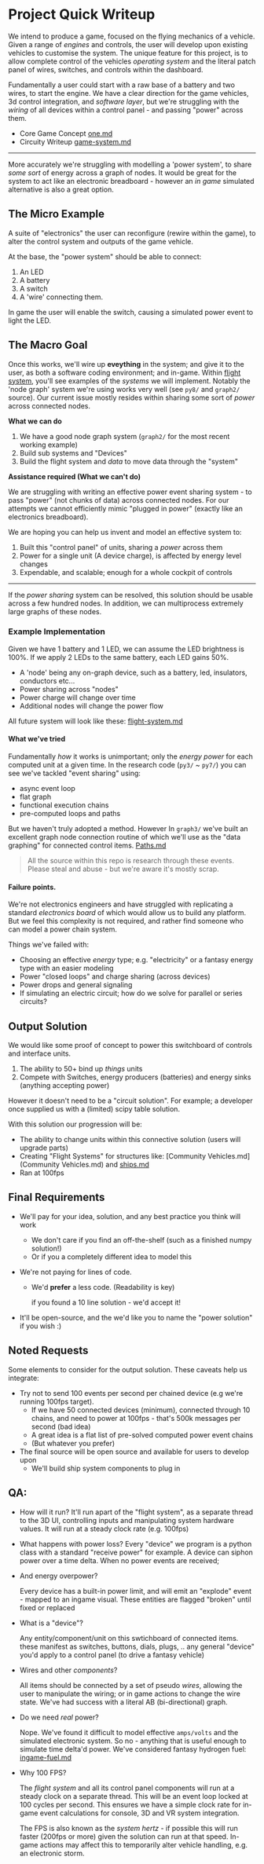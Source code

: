 # Project Quick Writeup

We intend to produce a game, focused on the flying mechanics of a vehicle. Given a range of _engines_ and controls, the user will develop upon existing vehicles to customise the system. The unique feature for this project, is to allow complete control of the vehicles _operating system_ and the literal patch panel of wires, switches, and controls within the dashboard.

Fundamentally a user could start with a raw base of a battery and two wires, to start the engine. We have a clear direction for the game  vehicles, 3d control integration, and _software layer_, but we're struggling with the _wiring_ of all devices within a control panel - and passing "power" across them.

+  Core Game Concept  [one.md](one.md)
+  Circuity Writeup [game-system.md](game-system.md)

---

More accurately we're struggling with modelling a 'power system', to share _some sort_ of energy across a graph of nodes. It would be great for the system to act like an electronic breadboard - however an _in game_ simulated alternative is also a great option.


## The Micro Example

A suite of "electronics" the user can reconfigure (rewire within the game), to alter the control system and outputs of the game vehicle.

At the base, the "power system" should be able to connect:

1. An LED
2. A battery
3. A switch
4. A 'wire' connecting them.

In game the user will enable the switch, causing a simulated power event to light the LED.

## The Macro Goal

Once this works, we'll wire up **eveything** in the system; and give it to the user, as both a software coding environment; and in-game.
Within [flight system](flight-system.md), you'll see examples of the _systems_ we will implement. Notably the 'node graph' system we're using works very well (see `py8/` and `graph2/` source). Our current issue mostly resides within sharing some sort of _power_ across connected nodes.

**What we can do**

1. We have a good node graph system (`graph2/` for the most recent working example)
2. Build sub systems and "Devices"
3. Build the flight system and _data_ to move data through the "system"


**Assistance required (What we can't do)**

We are struggling with writing an effective power event sharing system - to pass "power" (not chunks of data) across connected nodes. For our attempts we cannot efficiently mimic "plugged in power" (exactly like an electronics breadboard).

We are hoping you can help us invent and model an effective system to:

1. Built this "control panel" of units, sharing a _power_ across them
2. Power for a single unit (A device charge), is affected by energy level changes
3. Expendable, and scalable; enough for a whole cockpit of controls

---

If the _power sharing_ system can be resolved, this solution should be usable across a few hundred nodes. In addition, we can multiprocess extremely large graphs of these nodes.

### Example Implementation

Given we have 1 battery and 1 LED, we can assume the LED brightness is 100%. If we apply 2 LEDs to the same battery, each LED gains 50%.

+ A 'node' being any on-graph device, such as a battery, led, insulators, conductors etc...
+ Power sharing across "nodes"
+ Power charge will change over time
+ Additional nodes will change the power flow

All future system will look like these:  [flight-system.md](flight-system.md)

#### What we've tried

Fundamentally _how_ it works is unimportant; only the _energy power_ for each computed unit at a given time. In the research code (`py3/` ~ `py7/`) you can see we've tackled "event sharing" using:

+ async event loop
+ flat graph
+ functional execution chains
+ pre-computed loops and paths

But we haven't truly adopted a method. However In `graph3/` we've built an excellent graph node connection routine of which we'll use as the "data graphing" for connected control items. [Paths.md](v3\Paths.md)

> All the source within this repo is research through these events. Please steal and abuse - but we're aware it's mostly scrap.

#### Failure points.

We're not electronics engineers and have struggled with replicating a standard _electronics board_ of which would allow us to build any platform. But we feel this complexity is not required, and rather find someone who can model a power chain system.

Things we've failed with:

+  Choosing an effective _energy_ type; e.g. "electricity" or a fantasy energy type with an easier modeling
+ Power "closed loops" and charge sharing (across devices)
+ Power drops and general signaling
+ If simulating an electric circuit; how do we solve for parallel or series circuits?

## Output Solution

We would like some proof of concept to power this switchboard of controls and interface units.

1. The ability to 50+ bind up _things_ units
2. Compete with Switches, energy producers (batteries) and energy sinks (anything accepting power)

However it doesn't need to be a "circuit solution". For example; a developer once supplied us with a (limited) scipy table solution.

With this solution our progression will be:

+ The ability to change units within this connective solution (users will upgrade parts)
+ Creating "Flight Systems" for structures like:  [Community Vehicles.md](Community Vehicles.md) and  [ships.md](ships.md)
+ Ran at 100fps

## Final Requirements

+ We'll pay for your idea, solution, and any best practice you think will work

  + We don't care if you find an off-the-shelf (such as a finished numpy solution!)
  + Or if you a completely different idea to model this

+ We're not paying for lines of code.

  + We'd **prefer** a less code. (Readability is key)

    if you found a 10 line solution - we'd accept it!

+ It'll be open-source, and the we'd like you to name the "power solution" if you wish :)





## Noted Requests

Some elements to consider for the output solution. These caveats help us integrate:

+ Try not to send 100 events per second per chained device (e.g we're running 100fps target).
  + If we have 50 connected devices (minimum), connected through 10 chains, and need to power at 100fps - that's 500k messages per second (bad idea)
  + A great idea is a flat list of pre-solved computed power event chains
  + (But whatever you prefer)
+ The final source will be open source and available for users to develop upon
  + We'll build ship system components to plug in

## QA:

+ How will it run?
  It'll run apart of the "flight system", as a separate thread to the 3D UI, controlling inputs and manipulating system hardware values. It will run at a steady clock rate (e.g. 100fps)

+ What happens with power loss?
  Every "device" we program is a python class with a standard "receive power" for example. A device can siphon power over a time delta.
  When no power events are received;

+ And energy overpower?

  Every device has a built-in power limit, and will emit an "explode" event - mapped to an ingame visual. These entities are flagged "broken" until fixed or replaced

+ What is a "device"?

  Any entity/component/unit on this swtichboard of connected items. these manifest as switches, buttons, dials, plugs, .. any general "device" you'd apply to a control panel (to drive a fantasy vehicle)

+ Wires and other _components_?

  All items should be connected by a set of pseudo _wires_, allowing the user to manipulate the wiring; or in game actions to change the wire state. We've had success with a literal AB (bi-directional) graph.

+ Do we need _real_ power?

  Nope. We've found it difficult to model effective `amps/volts` and the simulated electronic system. So no - anything that is useful enough to simulate time delta'd power. We've considered fantasy hydrogen fuel:  [ingame-fuel.md](ingame-fuel.md)

+ Why 100 FPS?

  The _flight system_ and all its control panel components will run at a steady clock on a separate thread. This will be an event loop locked at 100 cycles per second. This ensures we have a simple clock rate for in-game event calculations for console, 3D and VR system integration.

  The FPS is also known as the _system hertz_ - if possible this will run faster (200fps or more) given the solution can run at that speed.
  In-game actions may affect this to temporarily alter vehicle handling, e.g. an electronic storm.


